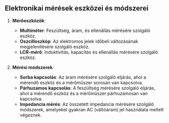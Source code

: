 ## Elektronikai mérések eszközei és módszerei

1. **Mérőeszközök**:
   - **Multiméter**: Feszültség, áram, és ellenállás mérésére szolgáló eszköz.
   - **Oszcilloszkóp**: Az elektromos jelek időbeli változásának megjelenítésére szolgáló eszköz.
   - **LCR-mérő**: Induktivitás, kapacitás és ellenállás mérésére szolgáló eszköz.
   
2. **Mérési módszerek**:
   - **Sorba kapcsolás**: Az áram mérésére szolgáló eljárás, ahol a mérendő eszköz és a mérőműszer sorosan van kapcsolva.
   - **Párhuzamos kapcsolás**: A feszültség mérésére szolgáló eljárás, ahol a mérendő eszköz és a mérőműszer párhuzamosan van kapcsolva.
   - **Impedancia mérés**: Az összetett impedancia mérésére szolgáló módszerek, amelyeket gyakran AC (váltóáram) jel használata mellett végeznek.
